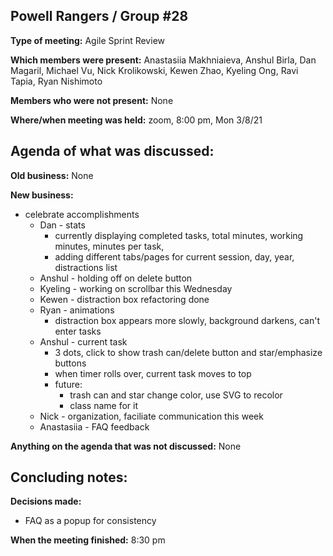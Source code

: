 ## Powell Rangers / Group #28

**Type of meeting:** Agile Sprint Review

**Which members were present:** Anastasiia Makhniaieva, Anshul Birla, Dan Magaril, Michael Vu, Nick Krolikowski, Kewen Zhao, Kyeling Ong, Ravi Tapia, Ryan Nishimoto

**Members who were not present:** None

**Where/when meeting was held:** zoom, 8:00 pm, Mon 3/8/21


## Agenda of what was discussed:

**Old business:** None

**New business:** 
+ celebrate accomplishments
  + Dan - stats
    + currently displaying completed tasks, total minutes, working minutes, minutes per task, 
    + adding different tabs/pages for current session, day, year, distractions list
  + Anshul - holding off on delete button
  + Kyeling - working on scrollbar this Wednesday
  + Kewen - distraction box refactoring done
  + Ryan - animations
    + distraction box appears more slowly, background darkens, can't enter tasks
  + Anshul - current task
    + 3 dots, click to show trash can/delete button and star/emphasize buttons
    + when timer rolls over, current task moves to top
    + future: 
      + trash can and star change color, use SVG to recolor
      + class name for it
  + Nick - organization, faciliate communication this week
  + Anastasiia - FAQ feedback

**Anything on the agenda that was not discussed:**  None


## Concluding notes:

**Decisions made:** 
+ FAQ as a popup for consistency

**When the meeting finished:** 8:30 pm
